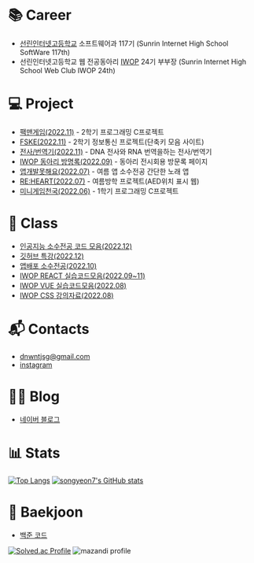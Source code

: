 <!-- ### Hi there 👋 -->

<!--
**songyeon7/songyeon7** is a ✨ _special_ ✨ repository because its `README.md` (this file) appears on your GitHub profile.

Here are some ideas to get you started:

- 🔭 I’m currently working on ...
- 🌱 I’m currently learning ...
- 👯 I’m looking to collaborate on ...
- 🤔 I’m looking for help with ...
- 💬 Ask me about ...
- 📫 How to reach me: ...
- 😄 Pronouns: ...
- ⚡ Fun fact: ...
-->

<!--
![header](https://capsule-render.vercel.app/api?type=waving&color=auto&height=300&section=header&desc=SRIHS%20SW%20117&descAlign=70&text=songyeon7&fontSize=70&FontAlignY=40)

![songyeon7's GitHub stats](https://github-readme-stats.vercel.app/api?username=songyeon7&show_icons=true&theme=radical)
-->

# 📚 Career
- [선린인터넷고등학교](https://sunrint.sen.hs.kr/) 소프트웨어과 117기 (Sunrin Internet High School SoftWare 117th)
- 선린인터넷고등학교 웹 전공동아리 [IWOP](https://www.facebook.com/sunrinIwop/) 24기 부부장 (Sunrin Internet High School Web Club IWOP 24th)


# 💻 Project
- [팩맨게임(2022.11)](https://github.com/songyeon7/PACMAN) - 2학기 프로그래밍 C프로젝트
- [FSKE(2022.11)](https://github.com/songyeon7/FSKE_WEB) - 2학기 정보통신 프로젝트(단축키 모음 사이트)
- [전사/번역기(2022.11)](https://github.com/songyeon7/DNAtoRNAtoDNA) - DNA 전사와 RNA 번역을하는 전사/번역기
- [IWOP 동아리 방명록(2022.09)](https://github.com/songyeon7/IWOP-2022-09-07) - 동아리 전시회용 방문록 페이지
- [앱개발못해요(2022.07)](https://github.com/songyeon7/I-can-t-develop-apps) - 여름 앱 소수전공 간단한 노래 앱
- [RE:HEART(2022.07)](https://github.com/songyeon7/RE-HEART) - 여름방학 프로젝트(AED위치 표시 웹)
- [미니게임천국(2022.06)](https://github.com/songyeon7/minigame_C) - 1학기 프로그래밍 C프로젝트


# 🏫 Class
- [인공지능 소수전공 코드 모음(2022.12)](https://github.com/songyeon7/AI-2022)
- [깃허브 특강(2022.12)](https://github.com/songyeon7/github_c)
- [앱배포 소수전공(2022.10)](https://github.com/songyeon7/FoodInfo1021)
- [IWOP REACT 실습코드모음(2022.09~11)](https://github.com/songyeon7/IWOP_REACT_2022)
- [IWOP VUE 실습코드모음(2022.08)](https://github.com/songyeon7/IWOP-VUE)
- [IWOP CSS 강의자료(2022.08)](https://github.com/songyeon7/IWOP_CSS_PPTX)


# 📬 Contacts
- dnwntjsg@gmail.com
- [instagram](https://www.instagram.com/silsu_ro/)


# 👩‍💻 Blog
- [네이버 블로그](https://blog.naver.com/song_yeon7)


# 📊 Stats
[![Top Langs](https://github-readme-stats.vercel.app/api/top-langs/?username=songyeon7&layout=compact&theme=tokyonight&langs_count=8)](https://github.com/songyeon7/songyeon7/edit/main/README.md)
[![songyeon7's GitHub stats](https://github-readme-stats.vercel.app/api?username=songyeon7&theme=tokyonight)](https://github.com/anuraghazra/github-readme-stats)


# 🏅 Baekjoon
- [백준 코드](https://github.com/songyeon7/Baekjoon_songyeon7)


[![Solved.ac Profile](http://mazassumnida.wtf/api/v2/generate_badge?boj=suneon7)](https://solved.ac/suneon7/)
![mazandi profile](http://mazandi.herokuapp.com/api?handle=suneon7&theme=warm)
